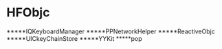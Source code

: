 # HFObjc
*****IQKeyboardManager
*****PPNetworkHelper
*****ReactiveObjc
*****UICkeyChainStore
*****YYKit
*****pop

